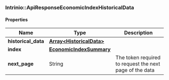 

[//]: # (CLASS:Intrinio::ApiResponseEconomicIndexHistoricalData)

[//]: # (KIND:object)

### Intrinio::ApiResponseEconomicIndexHistoricalData

#### Properties

[//]: # (START_DEFINITION)

Name | Type | Description
------------ | ------------- | -------------
**historical_data** | [**Array&lt;HistoricalData&gt;**](HistoricalData.md) |  &nbsp;
**index** | [**EconomicIndexSummary**](EconomicIndexSummary.md) |  &nbsp;
**next_page** | String | The token required to request the next page of the data &nbsp;

[//]: # (END_DEFINITION)


[//]: # (CONTAINED_CLASS:Intrinio::HistoricalData)


[//]: # (CONTAINED_CLASS:Intrinio::EconomicIndexSummary)



